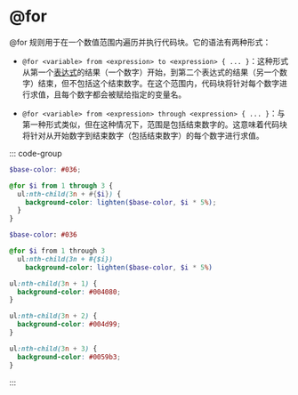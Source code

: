 # @for

@for 规则用于在一个数值范围内遍历并执行代码块。它的语法有两种形式：

* `@for <variable> from <expression> to <expression> { ... }`：这种形式从第一个[表达式](../../syntax/structure#表达式)的结果（一个数字）开始，到第二个表达式的结果（另一个数字）结束，但不包括这个结束数字。在这个范围内，代码块将针对每个数字进行求值，且每个数字都会被赋给指定的变量名。

* `@for <variable> from <expression> through <expression> { ... }`：与第一种形式类似，但在这种情况下，范围是包括结束数字的。这意味着代码块将针对从开始数字到结束数字（包括结束数字）的每个数字进行求值。

::: code-group
``` scss [scss]
$base-color: #036;

@for $i from 1 through 3 {
  ul:nth-child(3n + #{$i}) {
    background-color: lighten($base-color, $i * 5%);
  }
}
```
``` sass [sass]
$base-color: #036

@for $i from 1 through 3
  ul:nth-child(3n + #{$i})
    background-color: lighten($base-color, $i * 5%)
```
``` css [css]
ul:nth-child(3n + 1) {
  background-color: #004080;
}

ul:nth-child(3n + 2) {
  background-color: #004d99;
}

ul:nth-child(3n + 3) {
  background-color: #0059b3;
}
```
:::